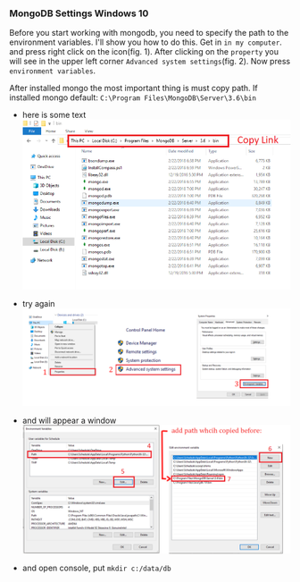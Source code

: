 ### MongoDB Settings Windows 10
Before you start working with mongodb, you need to specify the path to the environment variables. I'll show you how to do this. Get in `in my computer`. and press right click on the icon(fig. 1). After clicking on the `property` you will see in the upper left corner `Advanced system settings`(fig. 2). Now press `environment variables`.

After installed mongo the most important thing is must copy path. If installed mongo default:
 `C:\Program Files\MongoDB\Server\3.6\bin`

* here is some text
![copy](../public/img/copy.png)

* try again
![path1](../public/img/path.png)

* and will appear a window
![env](../public/img/mici.png)

* and open console, put `mkdir c:/data/db`